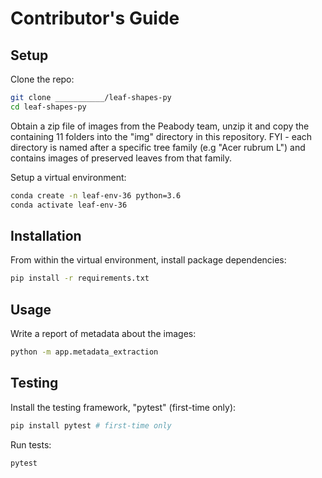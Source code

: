 # Contributor's Guide

## Setup

Clone the repo:

```sh
git clone ___________/leaf-shapes-py
cd leaf-shapes-py
```

Obtain a zip file of images from the Peabody team, unzip it and copy the containing 11 folders into the "img" directory in this repository. FYI - each directory is named after a specific tree family (e.g "Acer rubrum L") and contains images of preserved leaves from that family.


Setup a virtual environment:

```sh
conda create -n leaf-env-36 python=3.6
conda activate leaf-env-36
```

## Installation

From within the virtual environment, install package dependencies:

```sh
pip install -r requirements.txt
```

## Usage

Write a report of metadata about the images:

```sh
python -m app.metadata_extraction
```

## Testing

Install the testing framework, "pytest" (first-time only):

```sh
pip install pytest # first-time only
```

Run tests:

```sh
pytest
```
